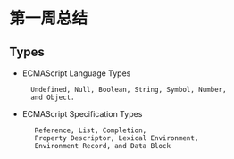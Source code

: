 # 第一周总结

## Types
- ECMAScript Language Types
  
        Undefined, Null, Boolean, String, Symbol, Number,
        and Object.
- ECMAScript Specification Types
  
         Reference, List, Completion,
         Property Descriptor, Lexical Environment, 
         Environment Record, and Data Block

